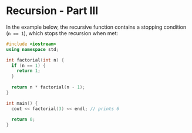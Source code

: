 # Recursion - Part III

In the example below, the recursive function contains a stopping condition
(`n == 1`), which stops the recursion when met:

```C++ runnable
#include <iostream>
using namespace std;

int factorial(int n) {
  if (n == 1) {
    return 1;
  }
  
  return n * factorial(n - 1);
}

int main() {
  cout << factorial(3) << endl; // prints 6
  
  return 0;
}
```
